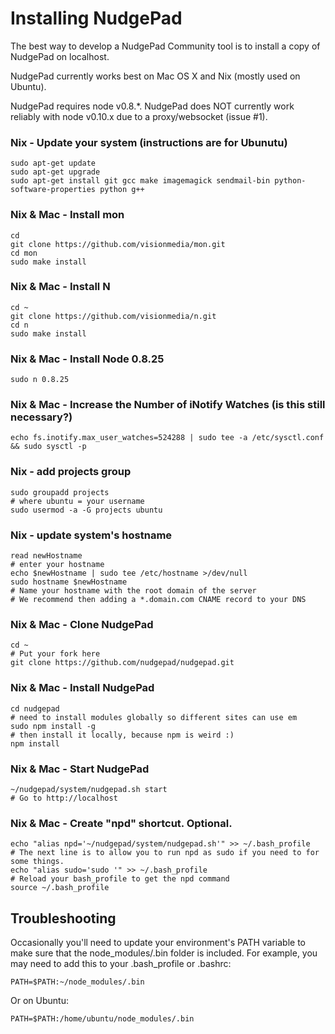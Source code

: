 Installing NudgePad
===================

The best way to develop a NudgePad Community tool is to install a copy of NudgePad on localhost.

NudgePad currently works best on Mac OS X and Nix (mostly used on Ubuntu).

NudgePad requires node v0.8.*. NudgePad does NOT currently work reliably with
node v0.10.x due to a proxy/websocket (issue #1).

### Nix - Update your system (instructions are for Ubunutu)

    sudo apt-get update
    sudo apt-get upgrade
    sudo apt-get install git gcc make imagemagick sendmail-bin python-software-properties python g++

### Nix & Mac - Install mon

    cd
    git clone https://github.com/visionmedia/mon.git
    cd mon
    sudo make install

### Nix & Mac - Install N

    cd ~
    git clone https://github.com/visionmedia/n.git
    cd n
    sudo make install

### Nix & Mac - Install Node 0.8.25

    sudo n 0.8.25

### Nix & Mac - Increase the Number of iNotify Watches (is this still necessary?)

    echo fs.inotify.max_user_watches=524288 | sudo tee -a /etc/sysctl.conf && sudo sysctl -p

### Nix - add projects group

    sudo groupadd projects
    # where ubuntu = your username
    sudo usermod -a -G projects ubuntu

### Nix - update system's hostname

    read newHostname
    # enter your hostname
    echo $newHostname | sudo tee /etc/hostname >/dev/null
    sudo hostname $newHostname
    # Name your hostname with the root domain of the server
    # We recommend then adding a *.domain.com CNAME record to your DNS

### Nix & Mac - Clone NudgePad

    cd ~
    # Put your fork here
    git clone https://github.com/nudgepad/nudgepad.git

### Nix & Mac - Install NudgePad

    cd nudgepad
    # need to install modules globally so different sites can use em
    sudo npm install -g
    # then install it locally, because npm is weird :)
    npm install

### Nix & Mac - Start NudgePad

    ~/nudgepad/system/nudgepad.sh start
    # Go to http://localhost

### Nix & Mac - Create "npd" shortcut. Optional.

    echo "alias npd='~/nudgepad/system/nudgepad.sh'" >> ~/.bash_profile
    # The next line is to allow you to run npd as sudo if you need to for some things.
    echo "alias sudo='sudo '" >> ~/.bash_profile
    # Reload your bash_profile to get the npd command
    source ~/.bash_profile


Troubleshooting
---------------


Occasionally you'll need to update your environment's PATH variable to make
sure that the node_modules/.bin folder is included. For example, you may need
to add this to your .bash_profile or .bashrc:

    PATH=$PATH:~/node_modules/.bin

Or on Ubuntu:

    PATH=$PATH:/home/ubuntu/node_modules/.bin

